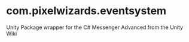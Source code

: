 # com.pixelwizards.eventsystem
Unity Package wrapper for the C# Messenger Advanced from the Unity Wiki
